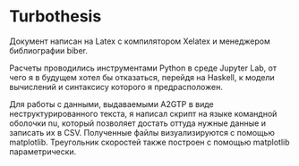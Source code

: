 # Turbothesis
Документ написан на Latex с компилятором Xelatex и менеджером библиографии biber.

Расчеты проводились инструментами Python в среде Jupyter Lab, от чего я в будущем хотел бы отказаться, перейдя на Haskell, к модели вычислений и синтаксису которого я предрасположен.

Для работы с данными, выдаваемыми A2GTP в виде неструктурированного текста, я написал скрипт на языке командной оболочки nu, который позволяет достать оттуда нужные данные и записать их в CSV. Полученные файлы визуализируются с помощью matplotlib. Треугольник скоростей также построен с помощью matplotlib параметрически.
